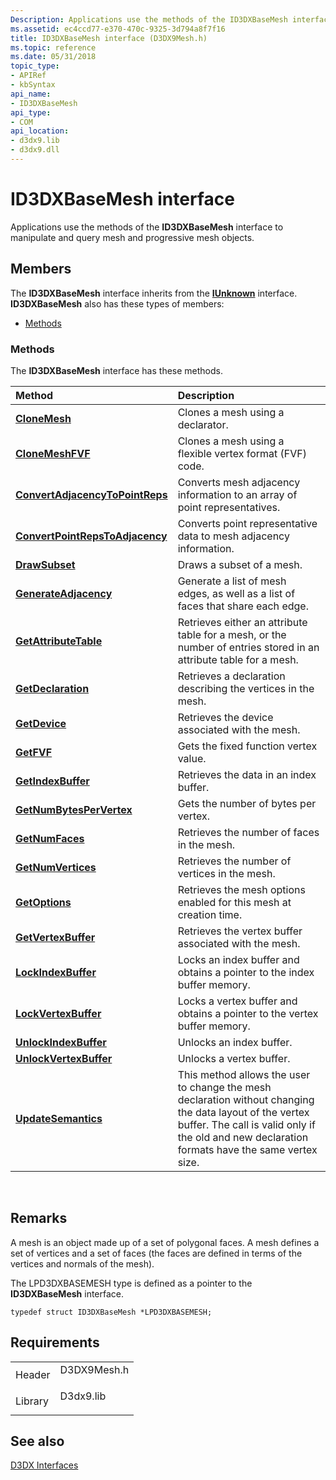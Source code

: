 ```yaml
---
Description: Applications use the methods of the ID3DXBaseMesh interface to manipulate and query mesh and progressive mesh objects.
ms.assetid: ec4ccd77-e370-470c-9325-3d794a8f7f16
title: ID3DXBaseMesh interface (D3DX9Mesh.h)
ms.topic: reference
ms.date: 05/31/2018
topic_type: 
- APIRef
- kbSyntax
api_name: 
- ID3DXBaseMesh
api_type: 
- COM
api_location: 
- d3dx9.lib
- d3dx9.dll
---
```


# ID3DXBaseMesh interface

Applications use the methods of the **ID3DXBaseMesh** interface to manipulate and query mesh and progressive mesh objects.

## Members

The **ID3DXBaseMesh** interface inherits from the [**IUnknown**](https://msdn.microsoft.com/library/ms680509(v=VS.85).aspx) interface. **ID3DXBaseMesh** also has these types of members:

-   [Methods](#methods)

### Methods

The **ID3DXBaseMesh** interface has these methods.



| Method                                                                            | Description                                                                                                                                                                                                           |
|:----------------------------------------------------------------------------------|:----------------------------------------------------------------------------------------------------------------------------------------------------------------------------------------------------------------------|
| [**CloneMesh**](id3dxbasemesh--clonemesh.md)                                     | Clones a mesh using a declarator.<br/>                                                                                                                                                                          |
| [**CloneMeshFVF**](id3dxbasemesh--clonemeshfvf.md)                               | Clones a mesh using a flexible vertex format (FVF) code.<br/>                                                                                                                                                   |
| [**ConvertAdjacencyToPointReps**](id3dxbasemesh--convertadjacencytopointreps.md) | Converts mesh adjacency information to an array of point representatives.<br/>                                                                                                                                  |
| [**ConvertPointRepsToAdjacency**](id3dxbasemesh--convertpointrepstoadjacency.md) | Converts point representative data to mesh adjacency information.<br/>                                                                                                                                          |
| [**DrawSubset**](id3dxbasemesh--drawsubset.md)                                   | Draws a subset of a mesh.<br/>                                                                                                                                                                                  |
| [**GenerateAdjacency**](id3dxbasemesh--generateadjacency.md)                     | Generate a list of mesh edges, as well as a list of faces that share each edge.<br/>                                                                                                                            |
| [**GetAttributeTable**](id3dxbasemesh--getattributetable.md)                     | Retrieves either an attribute table for a mesh, or the number of entries stored in an attribute table for a mesh.<br/>                                                                                          |
| [**GetDeclaration**](id3dxbasemesh--getdeclaration.md)                           | Retrieves a declaration describing the vertices in the mesh.<br/>                                                                                                                                               |
| [**GetDevice**](id3dxbasemesh--getdevice.md)                                     | Retrieves the device associated with the mesh.<br/>                                                                                                                                                             |
| [**GetFVF**](id3dxbasemesh--getfvf.md)                                           | Gets the fixed function vertex value.<br/>                                                                                                                                                                      |
| [**GetIndexBuffer**](id3dxbasemesh--getindexbuffer.md)                           | Retrieves the data in an index buffer.<br/>                                                                                                                                                                     |
| [**GetNumBytesPerVertex**](id3dxbasemesh--getnumbytespervertex.md)               | Gets the number of bytes per vertex.<br/>                                                                                                                                                                       |
| [**GetNumFaces**](id3dxbasemesh--getnumfaces.md)                                 | Retrieves the number of faces in the mesh.<br/>                                                                                                                                                                 |
| [**GetNumVertices**](id3dxbasemesh--getnumvertices.md)                           | Retrieves the number of vertices in the mesh.<br/>                                                                                                                                                              |
| [**GetOptions**](id3dxbasemesh--getoptions.md)                                   | Retrieves the mesh options enabled for this mesh at creation time.<br/>                                                                                                                                         |
| [**GetVertexBuffer**](id3dxbasemesh--getvertexbuffer.md)                         | Retrieves the vertex buffer associated with the mesh.<br/>                                                                                                                                                      |
| [**LockIndexBuffer**](id3dxbasemesh--lockindexbuffer.md)                         | Locks an index buffer and obtains a pointer to the index buffer memory.<br/>                                                                                                                                    |
| [**LockVertexBuffer**](id3dxbasemesh--lockvertexbuffer.md)                       | Locks a vertex buffer and obtains a pointer to the vertex buffer memory.<br/>                                                                                                                                   |
| [**UnlockIndexBuffer**](id3dxbasemesh--unlockindexbuffer.md)                     | Unlocks an index buffer.<br/>                                                                                                                                                                                   |
| [**UnlockVertexBuffer**](id3dxbasemesh--unlockvertexbuffer.md)                   | Unlocks a vertex buffer.<br/>                                                                                                                                                                                   |
| [**UpdateSemantics**](id3dxbasemesh--updatesemantics.md)                         | This method allows the user to change the mesh declaration without changing the data layout of the vertex buffer. The call is valid only if the old and new declaration formats have the same vertex size.<br/> |



 

## Remarks

A mesh is an object made up of a set of polygonal faces. A mesh defines a set of vertices and a set of faces (the faces are defined in terms of the vertices and normals of the mesh).

The LPD3DXBASEMESH type is defined as a pointer to the **ID3DXBaseMesh** interface.


```
typedef struct ID3DXBaseMesh *LPD3DXBASEMESH;
```



## Requirements



|                    |                                                                                        |
|--------------------|----------------------------------------------------------------------------------------|
| Header<br/>  | <dl> <dt>D3DX9Mesh.h</dt> </dl> |
| Library<br/> | <dl> <dt>D3dx9.lib</dt> </dl>   |



## See also

<dl> <dt>

[D3DX Interfaces](dx9-graphics-reference-d3dx-interfaces.md)
</dt> </dl>

 

 




